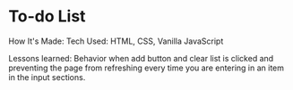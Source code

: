 # To-do List

How It's Made: Tech Used: HTML, CSS, Vanilla JavaScript

Lessons learned: Behavior when add button and clear list is clicked and preventing the page from refreshing every time you are entering in an item in the input sections.

